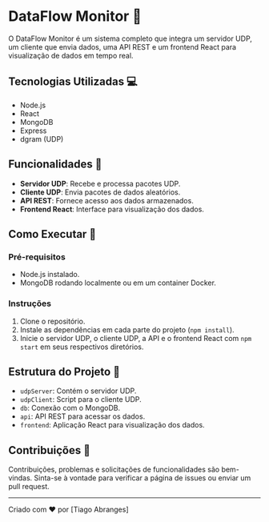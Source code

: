 # DataFlow Monitor 📡

O DataFlow Monitor é um sistema completo que integra um servidor UDP, um cliente que envia dados, uma API REST e um frontend React para visualização de dados em tempo real.

## Tecnologias Utilizadas 💻

- Node.js
- React
- MongoDB
- Express
- dgram (UDP)

## Funcionalidades 🌟

- **Servidor UDP**: Recebe e processa pacotes UDP.
- **Cliente UDP**: Envia pacotes de dados aleatórios.
- **API REST**: Fornece acesso aos dados armazenados.
- **Frontend React**: Interface para visualização dos dados.

## Como Executar 🚀

### Pré-requisitos

- Node.js instalado.
- MongoDB rodando localmente ou em um container Docker.

### Instruções

1. Clone o repositório.
2. Instale as dependências em cada parte do projeto (`npm install`).
3. Inicie o servidor UDP, o cliente UDP, a API e o frontend React com `npm start` em seus respectivos diretórios.

## Estrutura do Projeto 📂

- `udpServer`: Contém o servidor UDP.
- `udpClient`: Script para o cliente UDP.
- `db`: Conexão com o MongoDB.
- `api`: API REST para acessar os dados.
- `frontend`: Aplicação React para visualização dos dados.

## Contribuições 🤝

Contribuições, problemas e solicitações de funcionalidades são bem-vindas. Sinta-se à vontade para verificar a página de issues ou enviar um pull request.

---

Criado com ❤️ por [Tiago Abranges]

